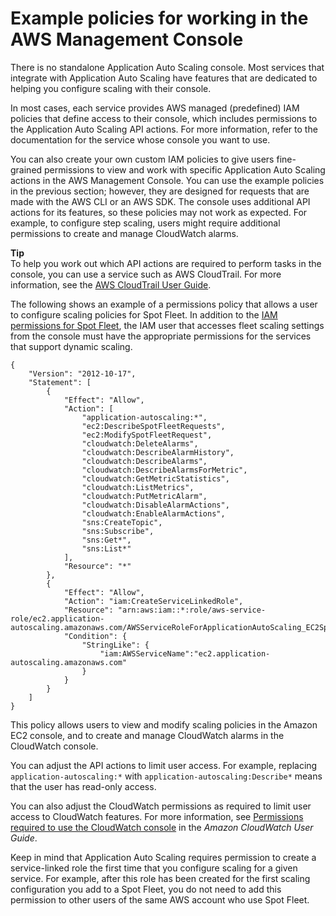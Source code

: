 # Example policies for working in the AWS Management Console<a name="security_iam_id-based-policy-examples-console"></a>

There is no standalone Application Auto Scaling console\. Most services that integrate with Application Auto Scaling have features that are dedicated to helping you configure scaling with their console\. 

In most cases, each service provides AWS managed \(predefined\) IAM policies that define access to their console, which includes permissions to the Application Auto Scaling API actions\. For more information, refer to the documentation for the service whose console you want to use\. 

You can also create your own custom IAM policies to give users fine\-grained permissions to view and work with specific Application Auto Scaling actions in the AWS Management Console\. You can use the example policies in the previous section; however, they are designed for requests that are made with the AWS CLI or an AWS SDK\. The console uses additional API actions for its features, so these policies may not work as expected\. For example, to configure step scaling, users might require additional permissions to create and manage CloudWatch alarms\. 

**Tip**  
To help you work out which API actions are required to perform tasks in the console, you can use a service such as AWS CloudTrail\. For more information, see the [AWS CloudTrail User Guide](https://docs.aws.amazon.com/awscloudtrail/latest/userguide/cloudtrail-user-guide.html)\. 

The following shows an example of a permissions policy that allows a user to configure scaling policies for Spot Fleet\. In addition to the [IAM permissions for Spot Fleet](https://docs.aws.amazon.com/AWSEC2/latest/UserGuide/spot-fleet-requests.html#spot-fleet-iam-users), the IAM user that accesses fleet scaling settings from the console must have the appropriate permissions for the services that support dynamic scaling\. 

```
{
    "Version": "2012-10-17",
    "Statement": [
        {
            "Effect": "Allow",
            "Action": [
                "application-autoscaling:*",
                "ec2:DescribeSpotFleetRequests",
                "ec2:ModifySpotFleetRequest",
                "cloudwatch:DeleteAlarms",
                "cloudwatch:DescribeAlarmHistory",
                "cloudwatch:DescribeAlarms",
                "cloudwatch:DescribeAlarmsForMetric",
                "cloudwatch:GetMetricStatistics",
                "cloudwatch:ListMetrics",
                "cloudwatch:PutMetricAlarm",
                "cloudwatch:DisableAlarmActions",
                "cloudwatch:EnableAlarmActions",
                "sns:CreateTopic",
                "sns:Subscribe",
                "sns:Get*",
                "sns:List*"
            ],
            "Resource": "*"
        },
        {
            "Effect": "Allow",
            "Action": "iam:CreateServiceLinkedRole",
            "Resource": "arn:aws:iam::*:role/aws-service-role/ec2.application-autoscaling.amazonaws.com/AWSServiceRoleForApplicationAutoScaling_EC2SpotFleetRequest",
            "Condition": {
                "StringLike": {
                    "iam:AWSServiceName":"ec2.application-autoscaling.amazonaws.com"
                }
            }
        }
    ]
}
```

This policy allows users to view and modify scaling policies in the Amazon EC2 console, and to create and manage CloudWatch alarms in the CloudWatch console\. 

You can adjust the API actions to limit user access\. For example, replacing `application-autoscaling:*` with `application-autoscaling:Describe*` means that the user has read\-only access\. 

You can also adjust the CloudWatch permissions as required to limit user access to CloudWatch features\. For more information, see [Permissions required to use the CloudWatch console](https://docs.aws.amazon.com/AmazonCloudWatch/latest/monitoring/iam-identity-based-access-control-cw.html#console-permissions-cw) in the *Amazon CloudWatch User Guide*\.

Keep in mind that Application Auto Scaling requires permission to create a service\-linked role the first time that you configure scaling for a given service\. For example, after this role has been created for the first scaling configuration you add to a Spot Fleet, you do not need to add this permission to other users of the same AWS account who use Spot Fleet\.